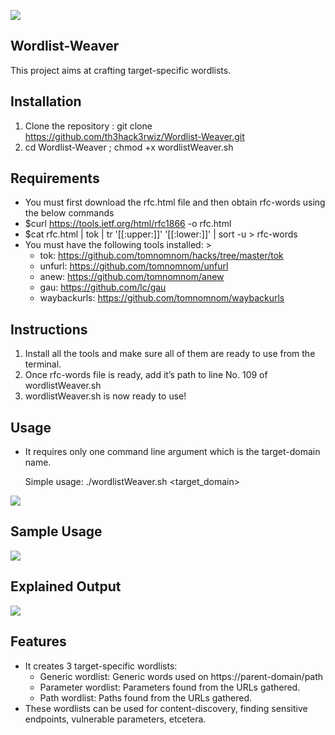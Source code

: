 ![](https://th3hack3rwiz.github.io/images/Wordlist-Weaver/banner.PNG)
## Wordlist-Weaver

This project aims at crafting target-specific wordlists. 

## Installation

1. Clone the repository :  git clone https://github.com/th3hack3rwiz/Wordlist-Weaver.git
2. cd Wordlist-Weaver ; chmod +x wordlistWeaver.sh 

## Requirements

- You must first download the rfc.html file and then obtain rfc-words using the below commands
- $curl https://tools.ietf.org/html/rfc1866 -o rfc.html
- $cat rfc.html | tok | tr '[[:upper:]]' '[[:lower:]]' | sort -u > rfc-words 
- You must have the following tools installed: >
  - tok: https://github.com/tomnomnom/hacks/tree/master/tok
  - unfurl: https://github.com/tomnomnom/unfurl
  - anew: https://github.com/tomnomnom/anew
  - gau: https://github.com/lc/gau
  - waybackurls: https://github.com/tomnomnom/waybackurls

## Instructions

1. Install all the tools and make sure all of them are ready to use from the terminal. 
2. Once rfc-words file is ready, add it’s path to line No. 109 of wordlistWeaver.sh
3. wordlistWeaver.sh is now ready to use!

## Usage

- It requires only one command line argument which is the target-domain name. 

  Simple usage: 	./wordlistWeaver.sh   <target_domain>

![](https://th3hack3rwiz.github.io/images/Wordlist-Weaver/usage.PNG)

## Sample Usage

![](https://th3hack3rwiz.github.io/images/Wordlist-Weaver/result.PNG)

## Explained Output

![](https://th3hack3rwiz.github.io/images/Wordlist-Weaver/explained_output.PNG)

## Features

- It creates 3 target-specific wordlists:
  - Generic wordlist: Generic words used on https://parent-domain/path
  - Parameter wordlist: Parameters found from the URLs gathered.
  - Path wordlist: Paths found from the URLs gathered.
- These wordlists can be used for content-discovery, finding sensitive endpoints, vulnerable parameters, etcetera. 
